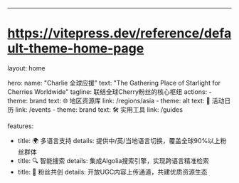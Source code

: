 ---
# https://vitepress.dev/reference/default-theme-home-page
layout: home

hero:
  name: "Charlie 全球应援"
  text: "The Gathering Place of Starlight for Cherries Worldwide"
  tagline: 联结全球Cherry粉丝的核心枢纽
  actions:
    - theme: brand
      text: 🌐 地区资源库
      link: /regions/asia
    - theme: alt
      text: 📅 活动日历
      link: /events
    - theme: brand
      text: 🛠️ 实用工具
      link: /guides

features:
  - title: 🌍 多语言支持
    details: 提供中/英/当地语言切换，覆盖全球90%以上粉丝群体
  - title: 🔍 智能搜索
    details: 集成Algolia搜索引擎，实现跨语言精准检索
  - title: 🎫 粉丝共创
    details: 开放UGC内容上传通道，共建优质资源生态